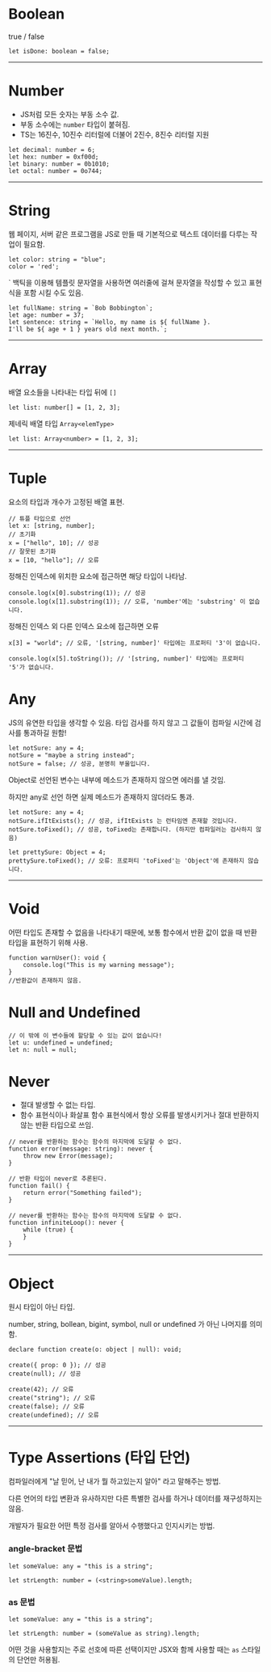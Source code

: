 # Boolean

true / false

```
let isDone: boolean = false;
```

---

# Number

-   JS처럼 모든 숫자는 부동 소수 값.
-   부동 소수에는 `number` 타입이 붙혀짐.
-   TS는 16진수, 10진수 리터럴에 더불어 2진수, 8진수 리터럴 지원

```
let decimal: number = 6;
let hex: number = 0xf00d;
let binary: number = 0b1010;
let octal: number = 0o744;
```

---

# String

웹 페이지, 서버 같은 프로그램을 JS로 만들 때 기본적으로 텍스트 데이터를 다루는 작업이 필요함.

```
let color: string = "blue";
color = 'red';
```

` 백틱을 이용해 템플릿 문자열을 사용하면 여러줄에 걸쳐 문자열을 작성할 수 있고 표현식을 포함 시킬 수도 있음.

```
let fullName: string = `Bob Bobbington`;
let age: number = 37;
let sentence: string = `Hello, my name is ${ fullName }.
I'll be ${ age + 1 } years old next month.`;
```

---

# Array

배열 요소들을 나타내는 타입 뒤에 `[]`

```
let list: number[] = [1, 2, 3];
```

제네릭 배열 타입 `Array<elemType>`

```
let list: Array<number> = [1, 2, 3];
```

---

# Tuple

요소의 타입과 개수가 고정된 배열 표현.

```
// 튜플 타입으로 선언
let x: [string, number];
// 초기화
x = ["hello", 10]; // 성공
// 잘못된 초기화
x = [10, "hello"]; // 오류
```

정해진 인덱스에 위치한 요소에 접근하면 해당 타입이 나타남.

```
console.log(x[0].substring(1)); // 성공
console.log(x[1].substring(1)); // 오류, 'number'에는 'substring' 이 없습니다.
```

정해진 인덱스 외 다른 인덱스 요소에 접근하면 오류

```
x[3] = "world"; // 오류, '[string, number]' 타입에는 프로퍼티 '3'이 없습니다.

console.log(x[5].toString()); // '[string, number]' 타입에는 프로퍼티 '5'가 없습니다.
```

# Any

JS의 유연한 타입을 생각할 수 있음. 타입 검사를 하지 않고 그 값들이 컴파일 시간에 검사를 통과하길 원함!

```
let notSure: any = 4;
notSure = "maybe a string instead";
notSure = false; // 성공, 분명히 부울입니다.
```

Object로 선언된 변수는 내부에 메소드가 존재하지 않으면 에러를 낼 것임.

하지만 any로 선언 하면 실제 메소드가 존재하지 않더라도 통과.

```
let notSure: any = 4;
notSure.ifItExists(); // 성공, ifItExists 는 런타임엔 존재할 것입니다.
notSure.toFixed(); // 성공, toFixed는 존재합니다. (하지만 컴파일러는 검사하지 않음)

let prettySure: Object = 4;
prettySure.toFixed(); // 오류: 프로퍼티 'toFixed'는 'Object'에 존재하지 않습니다.
```

---

# Void

어떤 타입도 존재할 수 없음을 나타내기 때문에, 보통 함수에서 반환 값이 없을 때 반환 타입을 표현하기 위해 사용.

```
function warnUser(): void {
    console.log("This is my warning message");
}
//반환값이 존재하지 않음.
```

# Null and Undefined

```
// 이 밖에 이 변수들에 할당할 수 있는 값이 없습니다!
let u: undefined = undefined;
let n: null = null;
```

# Never

-   절대 발생할 수 없는 타입.
-   함수 표현식이나 화살표 함수 표현식에서 항상 오류를 발생시키거나 절대 반환하지 않는 반환 타입으로 쓰임.

```
// never를 반환하는 함수는 함수의 마지막에 도달할 수 없다.
function error(message: string): never {
    throw new Error(message);
}

// 반환 타입이 never로 추론된다.
function fail() {
    return error("Something failed");
}

// never를 반환하는 함수는 함수의 마지막에 도달할 수 없다.
function infiniteLoop(): never {
    while (true) {
    }
}
```

---

# Object

원시 타입이 아닌 타입.

number, string, bollean, bigint, symbol, null or undefined 가 아닌 나머지를 의미함.

```
declare function create(o: object | null): void;

create({ prop: 0 }); // 성공
create(null); // 성공

create(42); // 오류
create("string"); // 오류
create(false); // 오류
create(undefined); // 오류
```

---

# Type Assertions (타입 단언)

컴파일러에게 "날 믿어, 난 내가 뭘 하고있는지 알아" 라고 말해주는 방법.

다른 언어의 타입 변환과 유사하지만 다른 특별한 검사를 하거나 데이터를 재구성하지는 않음.

개발자가 필요한 어떤 특정 검사를 알아서 수행했다고 인지시키는 방법.

### angle-bracket 문법

```
let someValue: any = "this is a string";

let strLength: number = (<string>someValue).length;
```

### as 문법

```
let someValue: any = "this is a string";

let strLength: number = (someValue as string).length;
```

어떤 것을 사용할지는 주로 선호에 따른 선택이지만 JSX와 함께 사용할 때는 `as` 스타일의 단언만 허용됨.
